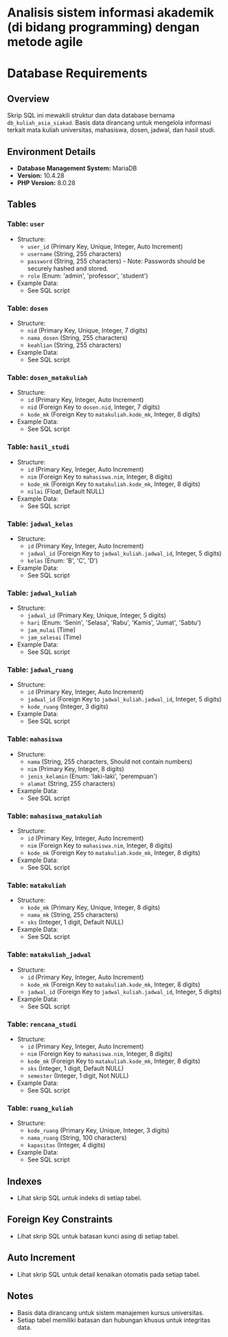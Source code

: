 # Analisis sistem informasi akademik (di bidang programming) dengan metode agile

# Database Requirements

## Overview

Skrip SQL ini mewakili struktur dan data database bernama `db_kuliah_asia_siakad`. Basis data dirancang untuk mengelola informasi terkait mata kuliah universitas, mahasiswa, dosen, jadwal, dan hasil studi.

## Environment Details

- **Database Management System:** MariaDB
- **Version:** 10.4.28
- **PHP Version:** 8.0.28

## Tables

### Table: `user`

- Structure:
  - `user_id` (Primary Key, Unique, Integer, Auto Increment)
  - `username` (String, 255 characters)
  - `password` (String, 255 characters) - Note: Passwords should be securely hashed and stored.
  - `role` (Enum: 'admin', 'professor', 'student')
- Example Data:
  - See SQL script

### Table: `dosen`

- Structure:
  - `nid` (Primary Key, Unique, Integer, 7 digits)
  - `nama_dosen` (String, 255 characters)
  - `keahlian` (String, 255 characters)
- Example Data:
  - See SQL script

### Table: `dosen_matakuliah`

- Structure:
  - `id` (Primary Key, Integer, Auto Increment)
  - `nid` (Foreign Key to `dosen.nid`, Integer, 7 digits)
  - `kode_mk` (Foreign Key to `matakuliah.kode_mk`, Integer, 8 digits)
- Example Data:
  - See SQL script

### Table: `hasil_studi`

- Structure:
  - `id` (Primary Key, Integer, Auto Increment)
  - `nim` (Foreign Key to `mahasiswa.nim`, Integer, 8 digits)
  - `kode_mk` (Foreign Key to `matakuliah.kode_mk`, Integer, 8 digits)
  - `nilai` (Float, Default NULL)
- Example Data:
  - See SQL script

### Table: `jadwal_kelas`

- Structure:
  - `id` (Primary Key, Integer, Auto Increment)
  - `jadwal_id` (Foreign Key to `jadwal_kuliah.jadwal_id`, Integer, 5 digits)
  - `kelas` (Enum: 'B', 'C', 'D')
- Example Data:
  - See SQL script

### Table: `jadwal_kuliah`

- Structure:
  - `jadwal_id` (Primary Key, Unique, Integer, 5 digits)
  - `hari` (Enum: 'Senin', 'Selasa', 'Rabu', 'Kamis', 'Jumat', 'Sabtu')
  - `jam_mulai` (Time)
  - `jam_selesai` (Time)
- Example Data:
  - See SQL script

### Table: `jadwal_ruang`

- Structure:
  - `id` (Primary Key, Integer, Auto Increment)
  - `jadwal_id` (Foreign Key to `jadwal_kuliah.jadwal_id`, Integer, 5 digits)
  - `kode_ruang` (Integer, 3 digits)
- Example Data:
  - See SQL script

### Table: `mahasiswa`

- Structure:
  - `nama` (String, 255 characters, Should not contain numbers)
  - `nim` (Primary Key, Integer, 8 digits)
  - `jenis_kelamin` (Enum: 'laki-laki', 'perempuan')
  - `alamat` (String, 255 characters)
- Example Data:
  - See SQL script

### Table: `mahasiswa_matakuliah`

- Structure:
  - `id` (Primary Key, Integer, Auto Increment)
  - `nim` (Foreign Key to `mahasiswa.nim`, Integer, 8 digits)
  - `kode_mk` (Foreign Key to `matakuliah.kode_mk`, Integer, 8 digits)
- Example Data:
  - See SQL script

### Table: `matakuliah`

- Structure:
  - `kode_mk` (Primary Key, Unique, Integer, 8 digits)
  - `nama_mk` (String, 255 characters)
  - `sks` (Integer, 1 digit, Default NULL)
- Example Data:
  - See SQL script

### Table: `matakuliah_jadwal`

- Structure:
  - `id` (Primary Key, Integer, Auto Increment)
  - `kode_mk` (Foreign Key to `matakuliah.kode_mk`, Integer, 8 digits)
  - `jadwal_id` (Foreign Key to `jadwal_kuliah.jadwal_id`, Integer, 5 digits)
- Example Data:
  - See SQL script

### Table: `rencana_studi`

- Structure:
  - `id` (Primary Key, Integer, Auto Increment)
  - `nim` (Foreign Key to `mahasiswa.nim`, Integer, 8 digits)
  - `kode_mk` (Foreign Key to `matakuliah.kode_mk`, Integer, 8 digits)
  - `sks` (Integer, 1 digit, Default NULL)
  - `semester` (Integer, 1 digit, Not NULL)
- Example Data:
  - See SQL script

### Table: `ruang_kuliah`

- Structure:
  - `kode_ruang` (Primary Key, Unique, Integer, 3 digits)
  - `nama_ruang` (String, 100 characters)
  - `kapasitas` (Integer, 4 digits)
- Example Data:
  - See SQL script

## Indexes

- Lihat skrip SQL untuk indeks di setiap tabel.

## Foreign Key Constraints

- Lihat skrip SQL untuk batasan kunci asing di setiap tabel.

## Auto Increment

- Lihat skrip SQL untuk detail kenaikan otomatis pada setiap tabel.

## Notes

- Basis data dirancang untuk sistem manajemen kursus universitas.
- Setiap tabel memiliki batasan dan hubungan khusus untuk integritas data.
